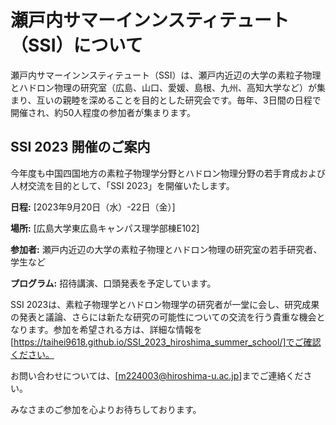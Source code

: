 # 瀬戸内サマーインンスティテュート（SSI）について

瀬戸内サマーインンスティテュート（SSI）は、瀬戸内近辺の大学の素粒子物理とハドロン物理の研究室（広島、山口、愛媛、島根、九州、高知大学など）が集まり、互いの親睦を深めることを目的とした研究会です。毎年、3日間の日程で開催され、約50人程度の参加者が集まります。

## SSI 2023 開催のご案内

今年度も中国四国地方の素粒子物理学分野とハドロン物理分野の若手育成および人材交流を目的として、「SSI 2023」を開催いたします。

**日程:** [2023年9月20日（水）-22日（金）]

**場所:** [広島大学東広島キャンパス理学部棟E102]

**参加者:** 瀬戸内近辺の大学の素粒子物理とハドロン物理の研究室の若手研究者、学生など

**プログラム:** 招待講演、口頭発表を予定しています。

SSI 2023は、素粒子物理学とハドロン物理学の研究者が一堂に会し、研究成果の発表と議論、さらには新たな研究の可能性についての交流を行う貴重な機会となります。参加を希望される方は、詳細な情報を[https://taihei9618.github.io/SSI_2023_hiroshima_summer_school/]でご確認ください。

お問い合わせについては、[m224003@hiroshima-u.ac.jp]までご連絡ください。

みなさまのご参加を心よりお待ちしております。
